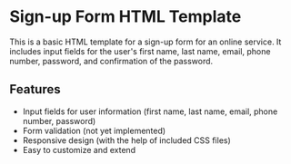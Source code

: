 # Sign-up Form HTML Template

This is a basic HTML template for a sign-up form for an online service. It includes input fields for the user's first name, last name, email, phone number, password, and confirmation of the password.

## Features

- Input fields for user information (first name, last name, email, phone number, password)
- Form validation (not yet implemented)
- Responsive design (with the help of included CSS files)
- Easy to customize and extend
